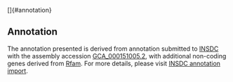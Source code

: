 []{#annotation}

Annotation
----------

The annotation presented is derived from annotation submitted to
[INSDC](http://www.insdc.org) with the assembly accession
[GCA\_000151005.2](http://www.ebi.ac.uk/ena/data/view/GCA_000151005.2),
with additional non-coding genes derived from
[Rfam](http://rfam.xfam.org/). For more details, please visit [INSDC
annotation
import](http://ensemblgenomes.org/info/data/insdc_annotation).
